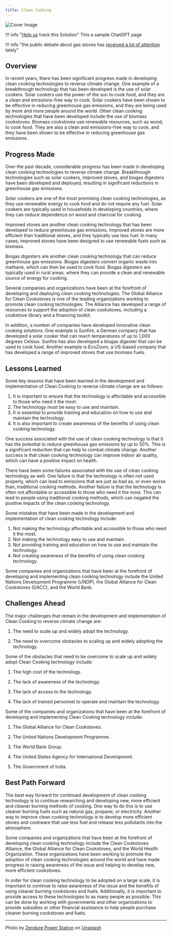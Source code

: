 ```yaml
---
title: Clean Cooking
---
```


![Cover Image](img/clean-cooking.jpg)

!!! info "[Help us](../../contribute) track this Solution"
    This a sample ChatGPT page

!!! info "the public debate about gas stoves has [received a lot of attention](https://www.npr.org/2023/01/13/1149135773/what-you-need-to-know-about-gas-stoves-and-health-risks) lately"

## Overview

In recent years, there has been significant progress made in developing clean cooking technologies to reverse climate change. One example of a breakthrough technology that has been developed is the use of solar cookers. Solar cookers use the power of the sun to cook food, and they are a clean and emissions-free way to cook. Solar cookers have been shown to be effective in reducing greenhouse gas emissions, and they are being used by more and more people around the world. Other clean cooking technologies that have been developed include the use of biomass cookstoves. Biomass cookstoves use renewable resources, such as wood, to cook food. They are also a clean and emissions-free way to cook, and they have been shown to be effective in reducing greenhouse gas emissions.

## Progress Made

Over the past decade, considerable progress has been made in developing clean cooking technologies to reverse climate change. Breakthrough technologies such as solar cookers, improved stoves, and biogas digesters have been developed and deployed, resulting in significant reductions in greenhouse gas emissions.

Solar cookers are one of the most promising clean cooking technologies, as they use renewable energy to cook food and do not require any fuel. Solar cookers are typically used in households in developing countries, where they can reduce dependence on wood and charcoal for cooking.

Improved stoves are another clean cooking technology that has been developed to reduce greenhouse gas emissions. Improved stoves are more efficient than traditional stoves, and they typically use less fuel. In many cases, improved stoves have been designed to use renewable fuels such as biomass.

Biogas digesters are another clean cooking technology that can reduce greenhouse gas emissions. Biogas digesters convert organic waste into methane, which can then be used to cook food. Biogas digesters are typically used in rural areas, where they can provide a clean and renewable source of energy for cooking.

Several companies and organizations have been at the forefront of developing and deploying clean cooking technologies. The Global Alliance for Clean Cookstoves is one of the leading organizations working to promote clean cooking technologies. The Alliance has developed a range of resources to support the adoption of clean cookstoves, including a cookstove library and a financing toolkit.

In addition, a number of companies have developed innovative clean cooking solutions. One example is Sunfire, a German company that has developed a solar cooker that can reach temperatures of up to 1,000 degrees Celsius. Sunfire has also developed a biogas digester that can be used to cook food. Another example is EcoZoom, a US-based company that has developed a range of improved stoves that use biomass fuels.

## Lessons Learned

Some key lessons that have been learned in the development and implementation of Clean Cooking to reverse climate change are as follows: 

1. It is important to ensure that the technology is affordable and accessible to those who need it the most. 
2. The technology must be easy to use and maintain. 
3. It is essential to provide training and education on how to use and maintain the technology. 
4. It is also important to create awareness of the benefits of using clean cooking technology. 

One success associated with the use of clean cooking technology is that it has the potential to reduce greenhouse gas emissions by up to 50%. This is a significant reduction that can help to combat climate change. Another success is that clean cooking technology can improve indoor air quality, which can have a positive impact on health. 

There have been some failures associated with the use of clean cooking technology as well. One failure is that the technology is often not used properly, which can lead to emissions that are just as bad as, or even worse than, traditional cooking methods. Another failure is that the technology is often not affordable or accessible to those who need it the most. This can lead to people using traditional cooking methods, which can negated the positive impacts of the clean cooking technology. 

Some mistakes that have been made in the development and implementation of clean cooking technology include: 

1. Not making the technology affordable and accessible to those who need it the most. 
2. Not making the technology easy to use and maintain. 
3. Not providing training and education on how to use and maintain the technology. 
4. Not creating awareness of the benefits of using clean cooking technology. 

Some companies and organizations that have been at the forefront of developing and implementing clean cooking technology include the United Nations Development Programme (UNDP), the Global Alliance for Clean Cookstoves (GACC), and the World Bank.

## Challenges Ahead

The major challenges that remain in the development and implementation of Clean Cooking to reverse climate change are:

1. The need to scale up and widely adopt the technology.

2. The need to overcome obstacles to scaling up and widely adopting the technology.

Some of the obstacles that need to be overcome to scale up and widely adopt Clean Cooking technology include:

1. The high cost of the technology.

2. The lack of awareness of the technology.

3. The lack of access to the technology.

4. The lack of trained personnel to operate and maintain the technology.

Some of the companies and organizations that have been at the forefront of developing and implementing Clean Cooking technology include:

1. The Global Alliance for Clean Cookstoves.

2. The United Nations Development Programme.

3. The World Bank Group.

4. The United States Agency for International Development.

5. The Government of India.

## Best Path Forward

The best way forward for continued development of clean cooking technology is to continue researching and developing new, more efficient and cleaner burning methods of cooking. One way to do this is to use cleaner burning fuels such as natural gas, propane, or electricity. Another way to improve clean cooking technology is to develop more efficient stoves and cookware that use less fuel and release less pollutants into the atmosphere.

Some companies and organizations that have been at the forefront of developing clean cooking technology include the Clean Cookstoves Alliance, the Global Alliance for Clean Cookstoves, and the World Health Organization. These organizations have been working to promote the adoption of clean cooking technologies around the world and have made progress in raising awareness of the issue and helping to develop new, more efficient cookstoves.

In order for clean cooking technology to be adopted on a large scale, it is important to continue to raise awareness of the issue and the benefits of using cleaner burning cookstoves and fuels. Additionally, it is important to provide access to these technologies to as many people as possible. This can be done by working with governments and other organizations to provide subsidies or other financial assistance to help people purchase cleaner burning cookstoves and fuels.

---

Photo by <a href="https://unsplash.com/@zendure?utm_source=unsplash&utm_medium=referral&utm_content=creditCopyText">Zendure Power Station</a> on <a href="https://unsplash.com/photos/NKsbdVNdBV8?utm_source=unsplash&utm_medium=referral&utm_content=creditCopyText">Unsplash</a>
